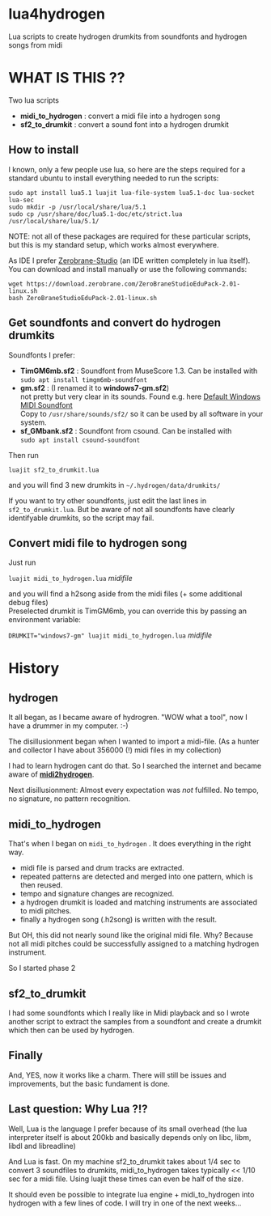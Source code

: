 # lua4hydrogen
Lua scripts to create hydrogen drumkits from soundfonts and hydrogen songs from midi

# WHAT IS THIS ??

Two lua scripts

- **midi_to_hydrogen** : convert a midi file into a hydrogen song
- **sf2_to_drumkit** : convert a sound font into a hydrogen drumkit

## How to install

I known, only a few people use lua, so here are the steps required for a standard ubuntu to install everything needed to run the scripts:

    sudo apt install lua5.1 luajit lua-file-system lua5.1-doc lua-socket lua-sec
    sudo mkdir -p /usr/local/share/lua/5.1
    sudo cp /usr/share/doc/lua5.1-doc/etc/strict.lua /usr/local/share/lua/5.1/

NOTE: not all of these packages are required for these particular scripts, but this is my standard setup, which works almost everywhere.

As IDE I prefer [Zerobrane-Studio](https://studio.zerobrane.com/) (an IDE written completely in lua itself).
You can download and install manually or use the following commands:

    wget https://download.zerobrane.com/ZeroBraneStudioEduPack-2.01-linux.sh
    bash ZeroBraneStudioEduPack-2.01-linux.sh


## Get soundfonts and convert do hydrogen drumkits  

Soundfonts I prefer:

- **TimGM6mb.sf2** : Soundfont from MuseScore 1.3. Can be installed with  
  `sudo apt install timgm6mb-soundfont`
- **gm.sf2** : (I renamed it to **windows7-gm.sf2**)   
  not pretty but very clear in its sounds. Found e.g. here [Default Windows MIDI Soundfont](https://musical-artifacts.com/artifacts/713)  
   Copy to `/usr/share/sounds/sf2/` so it can be used by all software in your system.  
- **sf_GMbank.sf2** : Soundfont from csound. Can be installed with  
  `sudo apt install csound-soundfont`


  
Then run   
  
`luajit sf2_to_drumkit.lua`   
  
and you will find 3 new drumkits in `~/.hydrogen/data/drumkits/`  
  
If you want to try other soundfonts, just edit the last lines in `sf2_to_drumkit.lua`. But be aware of not all soundfonts have clearly identifyable drumkits, so the script may fail.
  
## Convert midi file to hydrogen song

Just run

`luajit midi_to_hydrogen.lua` *midifile*

and you will find a h2song aside from the midi files (+ some additional debug files)  
Preselected drumkit is TimGM6mb, you can override this by  passing an environment variable:  

`DRUMKIT="windows7-gm" luajit midi_to_hydrogen.lua` *midifile*

# History
  
## hydrogen  

It all began, as I became aware of hydrogren. "WOW what a tool", now I have a drummer in my computer. :-) 

The disillusionment began when I wanted to import a midi-file. (As a hunter and collector I have about 356000 (!) midi files in my collection)
  
I had to learn hydrogen cant do that. So I searched the internet and became aware of **[midi2hydrogen](https://github.com/RushOnline/midi2hydrogen)**.   
  
Next disillusionment: Almost every expectation was *not* fulfilled. No tempo, no signature, no pattern recognition.

## midi_to_hydrogen

That's when I began on `midi_to_hydrogen` . It does everything in the right way.
  
- midi file is parsed and drum tracks are extracted.
- repeated patterns are detected and merged into one pattern, which is then reused.
- tempo and signature changes are recognized.
- a hydrogen drumkit is loaded and matching instruments are associated to midi pitches.
- finally a hydrogen song (.h2song) is written with the result.

But OH, this did not nearly sound like the original midi file. Why? Because not all midi pitches could be successfully assigned to a matching hydrogen instrument.

So I started phase 2

## sf2_to_drumkit

I had some soundfonts which I really like in Midi playback and so I wrote another script to extract the samples from a soundfont and create a drumkit which then can be used by hydrogen.

## Finally
  
And, YES, now it works like a charm. There will still be issues and improvements, but the basic fundament is done.
  
## Last question: Why Lua ?!?  
  
Well, Lua is the language I prefer because of its small overhead (the lua interpreter itself is about 200kb and basically depends only on libc, libm, libdl and libreadline)  
  
And Lua is fast. On my machine sf2_to_drumkit takes about 1/4 sec to convert 3 soundfiles to drumkits, midi_to_hydrogen takes typically << 1/10 sec for a midi file. Using luajit these times can even be half of the size.

It should even be possible to integrate lua engine + midi_to_hydrogen into hydrogen with a few lines of code. I will try in one of the next weeks...


